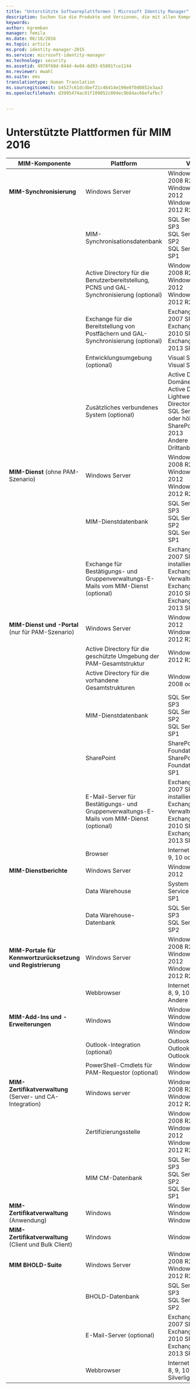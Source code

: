 ```yaml
---
title: "Unterstützte Softwareplattformen | Microsoft Identity Manager"
description: Suchen Sie die Produkte und Versionen, die mit allen Komponenten von MIM 2016 kompatibel sind
keywords: 
author: kgremban
manager: femila
ms.date: 08/18/2016
ms.topic: article
ms.prod: identity-manager-2015
ms.service: microsoft-identity-manager
ms.technology: security
ms.assetid: 4978f60d-044d-4e84-8d93-65801fce1144
ms.reviewer: mwahl
ms.suite: ems
translationtype: Human Translation
ms.sourcegitcommit: b4527c61dcdbef21c46414e190e0f0d0852e3aa3
ms.openlocfilehash: d3995474ac91f109052c004ec9b84ac66efafbc7


---
```


# Unterstützte Plattformen für MIM 2016

| **MIM-Komponente** | **Plattform** | **Version** |
|-------------------|--------------|-------------|
|**MIM-Synchronisierung**|Windows Server | Windows Server 2008 R2 SP1<br/>Windows Server 2012<br/>Windows Server 2012 R2|
||MIM-Synchronisationsdatenbank |SQL Server 2008 R2 SP3<br/>SQL Server 2012 SP2<br/>SQL Server 2014 SP1 |
||Active Directory für die Benutzerbereitstellung, PCNS und GAL-Synchronisierung (optional)|Windows Server 2008 R2 SP1<br/>Windows Server 2012<br/>Windows Server 2012 R2 |
||Exchange für die Bereitstellung von Postfächern und GAL-Synchronisierung (optional)|Exchange Server 2007 SP3<br/>Exchange Server 2010 SP3<br/>Exchange Server 2013 SP1 |
|| Entwicklungsumgebung (optional) | Visual Studio 2012<br/>Visual Studio 2013 |
|| Zusätzliches verbundenes System (optional) | Active Directory-Domänendienste<br/>Active Directory<br/>Lightweight Directory Services<br/>SQL Server 2000 oder höher<br/>SharePoint Server 2013<br/>Andere Produkte von Drittanbietern |
| **MIM-Dienst** (ohne PAM-Szenario) | Windows Server | Windows Server 2008 R2 SP1<br/>Windows Server 2012<br/>Windows Server 2012 R2 |
|| MIM-Dienstdatenbank | SQL Server 2008 R2 SP3<br/>SQL Server 2012 SP2<br/>SQL Server 2014 SP1 |
|| Exchange für Bestätigungs- und Gruppenverwaltungs-E-Mails vom MIM-Dienst (optional) | Exchange Server 2007 SP3 (mit installierter Exchange-Verwaltungskonsole)<br/>Exchange Server 2010 SP3<br/>Exchange Server 2013 SP1 |
| **MIM-Dienst und -Portal** (nur für PAM-Szenario)| Windows Server | Windows Server 2012<br/>Windows Server 2012 R2 |
|| Active Directory für die geschützte Umgebung der PAM-Gesamtstruktur | Windows Server 2012 R2 |
|| Active Directory für die vorhandene Gesamtstrukturen | Windows Server 2008 oder höher |
|| MIM-Dienstdatenbank | SQL Server 2008 R2 SP3<br/>SQL Server 2012 SP2<br/>SQL Server 2014 SP1 |
|| SharePoint | SharePoint Foundation 2010<br/>SharePoint Foundation 2013 SP1 |
|| E-Mail-Server für Bestätigungs- und Gruppenverwaltungs-E-Mails vom MIM-Dienst (optional) | Exchange Server 2007 SP3 (mit installierter Exchange-Verwaltungskonsole)<br/>Exchange Server 2010 SP3<br/>Exchange Server 2013 SP1 |
|| Browser | Internet Explorer 8, 9, 10 oder 11 |
| **MIM-Dienstberichte** | Windows Server | Windows Server 2012 |
|| Data Warehouse | System Center 2012 Service Manager SP1 |
|| Data Warehouse-Datenbank | SQL Server 2008 R2 SP3<br/>SQL Server 2012 SP2 |
| **MIM-Portale für Kennwortzurücksetzung und Registrierung** | Windows Server | Windows Server 2008 R2 SP1<br/>Windows Server 2012<br/>Windows Server 2012 R2 |
|| Webbrowser | Internet Explorer 7, 8, 9, 10 oder 11<br/>Andere Webbrowser |
| **MIM-Add-Ins und -Erweiterungen** | Windows | Windows 7<br/>Windows 8<br/>Windows 8.1<br/>Windows 10 |
|| Outlook-Integration (optional) | Outlook 2007 SP2<br/>Outlook 2010<br/>Outlook 2013 |
|| PowerShell-Cmdlets für PAM-Requestor (optional) | Windows 8.1<br/>Windows 10 |
| **MIM-Zertifikatverwaltung** (Server- und CA-Integration) | Windows server | Windows Server 2008 R2 SP1<br/>Windows Server 2012 R2 |
|| Zertifizierungsstelle | Windows Server 2008 R2 SP1<br/>Windows Server 2012<br/>Windows Server 2012 R2 |
|| MIM CM-Datenbank | SQL Server 2008 R2 SP3<br/>SQL Server 2012 SP2<br/>SQL Server 2014 SP1 |
| **MIM-Zertifikatverwaltung** (Anwendung) | Windows | Windows 8<br/>Windows 8.1<br/>Windows 10 |
| **MIM-Zertifikatverwaltung** (Client und Bulk Client) | Windows | Windows 7 |
| **MIM BHOLD-Suite** | Windows Server | Windows Server 2008 R2 SP1<br/>Windows Server 2012 R2 |
|| BHOLD-Datenbank | SQL Server 2008 R2 SP3<br/>SQL Server 2012 SP2 |
|| E-Mail-Server (optional) | Exchange Server 2007 SP3<br/>Exchange Server 2010 SP3<br/>Exchange Server 2013 SP1 |
|| Webbrowser | Internet Explorer 7, 8, 9, 10 oder 11 mit Silverlight |



<!--HONumber=Aug16_HO3-->


